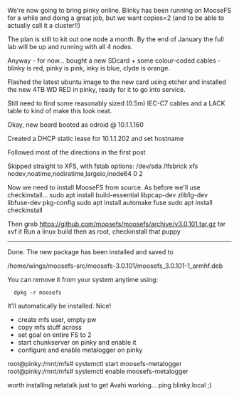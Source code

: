 We're now going to bring pinky online. Blinky has been running on MooseFS for a while and doing a great job, but we want copies=2
(and to be able to actually call it a cluster!!)

The plan is still to kit out one node a month. By the end of January the full lab will be up and running with all 4 nodes.

Anyway - for now... bought a new SDcard + some colour-coded cables - blinky is red, pinky is pink, inky is blue, clyde is orange.

Flashed the latest ubuntu image to the new card using etcher and installed the new 4TB WD RED in pinky, ready for it to go into service.

Still need to find some reasonably sized (0.5m) IEC-C7 cables and a LACK table to kind of make this look neat.

Okay, new board booted as odroid @ 10.1.1.160

Created a DHCP static lease for 10.1.1.202 and set hostname

Followed most of the directions in the first post

Skipped straight to XFS, with fstab options:
/dev/sda /lfsbrick xfs nodev,noatime,nodiratime,largeio,inode64 0 2

Now we need to install MooseFS from source. As before we'll use checkinstall...
sudo apt install build-essential libpcap-dev zlib1g-dev libfuse-dev pkg-config
sudo apt install automake fuse
sudo apt install checkinstall

Then grab https://github.com/moosefs/moosefs/archive/v3.0.101.tar.gz
tar xvf it
Run a linux build
then as root, checkinstall that puppy


**********************************************************************

 Done. The new package has been installed and saved to

 /home/wings/moosefs-src/moosefs-3.0.101/moosefs_3.0.101-1_armhf.deb

 You can remove it from your system anytime using: 

      dpkg -r moosefs

It'll automatically be installed. Nice!

- create mfs user, empty pw
- copy mfs stuff across
- set goal on entire FS to 2
- start chunkserver on pinky and enable it
- configure and enable metalogger on pinky

root@pinky:/mnt/mfs# systemctl start moosefs-metalogger
root@pinky:/mnt/mfs# systemctl enable moosefs-metalogger

worth installing netatalk just to get Avahi working... ping blinky.local ;)
